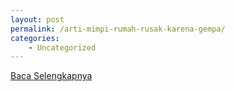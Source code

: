 ```yaml
---
layout: post
permalink: /arti-mimpi-rumah-rusak-karena-gempa/
categories:
    - Uncategorized
---
```


[Baca Selengkapnya](/08)
